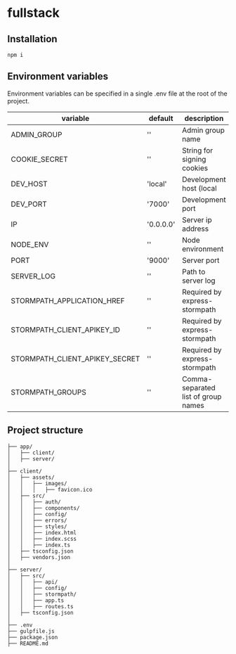 # fullstack



## Installation

`npm i`



## Environment variables

Environment variables can be specified in a single .env file at the root of the project.

variable                       | default    | description
------------------------------ | ---------- | -----------------------
ADMIN_GROUP                    | ''         | Admin group name
COOKIE_SECRET                  | ''         | String for signing cookies
DEV_HOST                       | 'local'    | Development host (local | external)
DEV_PORT                       | '7000'     | Development port
IP                             | '0.0.0.0'  | Server ip address
NODE_ENV                       | ''         | Node environment
PORT                           | '9000'     | Server port
SERVER_LOG                     | ''         | Path to server log
STORMPATH_APPLICATION_HREF     | ''         | Required by express-stormpath
STORMPATH_CLIENT_APIKEY_ID     | ''         | Required by express-stormpath
STORMPATH_CLIENT_APIKEY_SECRET | ''         | Required by express-stormpath
STORMPATH_GROUPS               | ''         | Comma-separated list of group names



## Project structure

```
├── app/
│   ├── client/
│   ├── server/
│
├── client/
│   ├── assets/
│   │   ├── images/
│   │   │   ├── favicon.ico
│   ├── src/
│   │   ├── auth/
│   │   ├── components/
│   │   ├── config/
│   │   ├── errors/
│   │   ├── styles/
│   │   ├── index.html
│   │   ├── index.scss
│   │   ├── index.ts
│   ├── tsconfig.json
│   ├── vendors.json
│
├── server/
│   ├── src/
│   │   ├── api/
│   │   ├── config/
│   │   ├── stormpath/
│   │   ├── app.ts
│   │   ├── routes.ts
│   ├── tsconfig.json
│
├── .env
├── gulpfile.js
├── package.json
├── README.md

```
